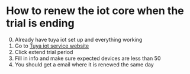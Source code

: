 # How to renew the iot core when the trial is ending

0. Already have tuya iot set up and everything working
1. Go to [Tuya iot service website](https://platform.tuya.com/cloud/products/detail?abilityId=1442730014117204014&id=p1674299231471u4vpg4&abilityAuth=0&tab=1)
2. Click extend trial period
3. Fill in info and make sure expected devices are less than 50
4. You should get a email where it is renewed the same day
